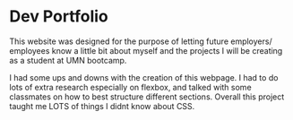 # Dev Portfolio 

This website was designed for the purpose of letting future employers/ employees know a little bit about myself and the projects I will be creating as a student at UMN bootcamp.

I had some ups and downs with the creation of this webpage. I had to do lots of extra research especially on flexbox, and talked with some classmates on how to best structure different sections. Overall this project taught me LOTS of things I didnt know about CSS.